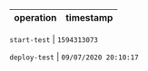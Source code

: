 operation | timestamp
--- | ---

`start-test` | `1594313073`

`deploy-test` | `09/07/2020 20:10:17`

